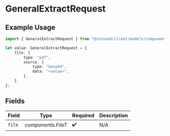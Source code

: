 # GeneralExtractRequest

## Example Usage

```typescript
import { GeneralExtractRequest } from "@intuned/client/models/components";

let value: GeneralExtractRequest = {
    file: {
        type: "pdf",
        source: {
            type: "base64",
            data: "<value>",
        },
    },
};
```

## Fields

| Field              | Type               | Required           | Description        |
| ------------------ | ------------------ | ------------------ | ------------------ |
| `file`             | *components.FileT* | :heavy_check_mark: | N/A                |